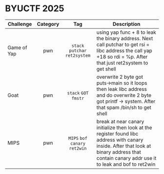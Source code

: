 # BYUCTF 2025

| Challenge | Category | Tag | Description | 
| --- | :---: | :---: | --- |
| Game of Yap | pwn | `stack` `putchar` `ret2system` | using yap func + 8 to leak the binary address. Next call putchar to get rsi = libc address the call yap +18 so rdi = %p. After that just ret2system to get shell |
| Goat | pwn | `stack` `GOT` `fmstr` | overwrite 2 byte got puts->main so it loops then leak libc address and do overwrite 2 byte got printf -> system. After that spam /bin/sh to get shell |
| MIPS | pwn | `MIPS` `bof` `canary` `ret2win` | break at near canary initialize then look at the register found libc address with canary inside. After that look at binary address that contain canary addr use it to leak and bof to ret2win |